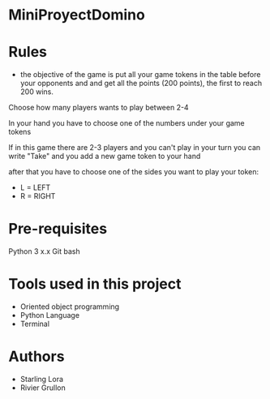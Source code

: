 # MiniProyectDomino

# Rules 

* the objective of the game is put all your game tokens in the table before your opponents and and get all the points (200 points), the first to reach 200 wins.

Choose how many players wants to play between 2-4

In your hand you have to choose one of the numbers under your game tokens 

If in this game there are 2-3 players and you can't play in your turn you can write "Take" and you add a new game token to your hand 

after that you have to choose one of the sides you want to play your token:

* L = LEFT
* R = RIGHT





# Pre-requisites

Python 3 x.x
Git bash


# Tools used in this project

 * Oriented object programming
 * Python Language
 * Terminal 


# Authors

* Starling Lora
* Rivier Grullon
